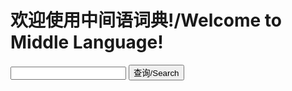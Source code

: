 # 欢迎使用中间语词典!/Welcome to Middle Language!
<input type="text" id="txt"/>
<input type="button" id="btn" value="查询/Search" onclick="go()"/>

<script>
function go(){
  alert("fuck you!!!")
  //Document.write(sea($(#txt).val()))}
let sea=(text)=>{
  var dic={
  "ludi":"玩"}
  return(dic[text])}
</script>
